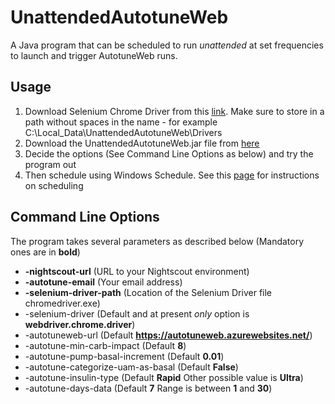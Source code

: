 # UnattendedAutotuneWeb

A Java program that can be scheduled to run *unattended* at set frequencies to launch and trigger AutotuneWeb runs.

## Usage

1. Download Selenium Chrome Driver from this [link](https://sites.google.com/a/chromium.org/chromedriver/).  Make sure to store in a path without spaces in the name - for example C:\Local_Data\UnattendedAutotuneWeb\Drivers
2. Download the UnattendedAutotuneWeb.jar file from [here](https://mega.nz/#!T7YEQaxI!zINDYKlTRDehG0rWxmhouQnqLMRwYiTM9nh7epxmp68)
3. Decide the options (See Command Line Options as below) and try the program out
4. Then schedule using Windows Schedule.  See this [page](https://www.ilovefreesoftware.com/11/windows-10/configure-run-scheduled-tasks-windows-10.html) for instructions on scheduling

## Command Line Options

The program takes several parameters as described below (Mandatory ones are in **bold**)

 - **-nightscout-url**               (URL to your Nightscout environment)
 - **-autotune-email**               (Your email address)
 - **-selenium-driver-path**         (Location of the Selenium Driver file chromedriver.exe)
 - -selenium-driver                  (Default and at present *only* option is **webdriver.chrome.driver**)
 - -autotuneweb-url                  (Default **https://autotuneweb.azurewebsites.net/**)
 - -autotune-min-carb-impact         (Default **8**)
 - -autotune-pump-basal-increment    (Default **0.01**)
 - -autotune-categorize-uam-as-basal (Default **False**)
 - -autotune-insulin-type            (Default **Rapid** Other possible value is **Ultra**)
 - -autotune-days-data               (Default **7** Range is between **1** and **30**)